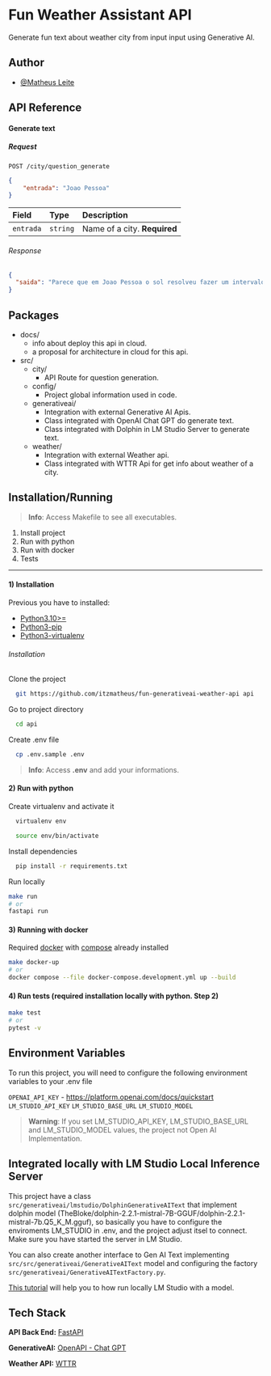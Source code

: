 
# Fun Weather Assistant API

Generate fun text about weather city from input input using Generative AI.

## Author

- [@Matheus Leite](https://www.github.com/itzmatheus)


## API Reference

#### Generate text
##### Request
```http
POST /city/question_generate
```
```json
{
    "entrada": "Joao Pessoa"
}
```

| Field     | Type     | Description                  |
| :-------- | :------- | :--------------------------- |
| `entrada` | `string` | Name of a city. **Required** |

###### Response
```json
{
  "saida": "Parece que em Joao Pessoa o sol resolveu fazer um intervalo entre as nuvens, deixando o clima parcialmente nublado. Será que ele está preparando uma surpresa? Só o tempo dirá!"
}
```

## Packages

- docs/
    - info about deploy this api in cloud.
    - a proposal for architecture in cloud for this api.
- src/
    - city/
        - API Route for question generation.
    - config/
        - Project global information used in code.
    - generativeai/
        - Integration with external Generative AI Apis.
        - Class integrated with OpenAI Chat GPT do generate text.
        - Class integrated with Dolphin in LM Studio Server to generate text.
    - weather/
        - Integration with external Weather api.
        - Class integrated with WTTR Api for get info about weather of a city.

## Installation/Running

> **Info**: Access Makefile to see all executables.

 1) Install project
 2) Run with python
 3) Run with docker
 4) Tests

-----

#### 1) Installation

Previous you have to installed:
- [Python3.10>=](https://www.python.org/downloads/)
- [Python3-pip](https://pip.pypa.io/en/stable/installation/)
- [Python3-virtualenv](https://docs.python.org/3/library/venv.html)

###### Installation

Clone the project

```bash
  git https://github.com/itzmatheus/fun-generativeai-weather-api api
```
Go to project directory

```bash
  cd api
```

Create .env file

```bash
  cp .env.sample .env
```

> **Info**: Access **.env** and add your informations.

#### 2) Run with python

Create virtualenv and activate it

```bash
  virtualenv env
```

```bash
  source env/bin/activate
```

Install dependencies

```bash
  pip install -r requirements.txt
```

Run locally
```bash
make run
# or
fastapi run
```

#### 3) Running with docker

Required [docker](https://docs.docker.com/engine/install/) with [compose](https://docs.docker.com/compose/) already installed

```bash
make docker-up
# or
docker compose --file docker-compose.development.yml up --build
```

#### 4) Run tests (required installation locally with python. Step 2)

```bash
make test
# or
pytest -v
```

## Environment Variables

To run this project, you will need to configure the following environment variables to your .env file

`OPENAI_API_KEY` - https://platform.openai.com/docs/quickstart
`LM_STUDIO_API_KEY`
`LM_STUDIO_BASE_URL`
`LM_STUDIO_MODEL`

> **Warning**: If you set LM_STUDIO_API_KEY, LM_STUDIO_BASE_URL and LM_STUDIO_MODEL values, the project not Open AI Implementation.


## Integrated locally with LM Studio Local Inference Server

This project have a class `src/generativeai/lmstudio/DolphinGenerativeAIText` that implement dolphin model (TheBloke/dolphin-2.2.1-mistral-7B-GGUF/dolphin-2.2.1-mistral-7b.Q5_K_M.gguf), so basically you have to configure the enviroments LM_STUDIO in .env, and the project adjust itsel to connect. Make sure you have started the server in LM Studio.

You can also create another interface to Gen AI Text implementing `src/src/generativeai/GenerativeAIText` model and configuring the factory `src/generativeai/GenerativeAITextFactory.py`.

[This tutorial](https://www.youtube.com/watch?v=m7PvtNHsUa8) will help you to how run locally LM Studio with a model.

## Tech Stack

**API Back End:** [FastAPI](https://fastapi.tiangolo.com/)

**GenerativeAI:** [OpenAPI - Chat GPT](https://platform.openai.com/docs/guides/text-generation)

**Weather API:** [WTTR](https://github.com/chubin/wttr.in)
